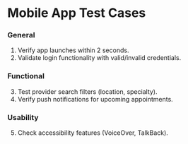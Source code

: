 # Mobile App Test Cases

### General
1. Verify app launches within 2 seconds.
2. Validate login functionality with valid/invalid credentials.

### Functional
3. Test provider search filters (location, specialty).
4. Verify push notifications for upcoming appointments.

### Usability
5. Check accessibility features (VoiceOver, TalkBack).

